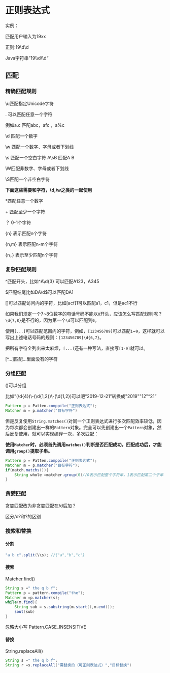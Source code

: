 # 正则表达式

实例：

匹配用户输入为19xx

正则:19\d\d

Java字符串”19\\\d\\\d“

## 匹配

### 精确匹配规则

\u匹配指定Unicode字符

. 可以匹配任意一个字符

例如a.c 匹配abc，afc ，a%c

\d 匹配一个数字

\w 匹配一个数字、字母或者下划线

\s 匹配一个空白字符 A\sB 匹配A B

\W匹配非数字、字母或者下划线

\S匹配一个非空白字符

**下面这些需要和字符，\d,\w之类的一起使用**

\*匹配任意一个数字

\+ 匹配至少一个字符

？ 0-1个字符

{n} 表示匹配n个字符

{n,m} 表示匹配n-m个字符

{n，} 表示至少匹配n个字符

### 复杂匹配规则

^匹配开头，比如^A\d{3} 可以匹配A123，A345

$匹配结尾比如DA\d$可以匹配DA1

[]可以匹配访问内的字符，比如[acf]1可以匹配a1，c1，但是ac1不行

如果我们规定一个7~8位数字的电话号码不能以`0`开头，应该怎么写匹配规则呢？`\d{7,8}`是不行的，因为第一个`\d`可以匹配到`0`。

使用`[...]`可以匹配范围内的字符，例如，`[123456789]`可以匹配`1`~`9`，这样就可以写出上述电话号码的规则：`[123456789]\d{6,7}`。

把所有字符全列出来太麻烦，`[...]`还有一种写法，直接写`[1-9]`就可以。

[^...]匹配...里面没有的字符

### 分组匹配

()可以分组

比如”(\d{4})\\-(\d{1,2})\\-(\d{1,2})可以吧“2019-12-21”转换成"2019""12"“21”

```java
Pattern p = Patten.comppile("正则表达式");
Matcher m = p.matcher("目标字符")
```

但是反复使用`String.matches()`对同一个正则表达式进行多次匹配效率较低，因为每次都会创建出一样的`Pattern`对象。完全可以先创建出一个`Pattern`对象，然后反复使用，就可以实现编译一次，多次匹配：

**使用`Matcher`时，必须首先调用`matches()`判断是否匹配成功，匹配成功后，才能调用`group()`提取子串。**

```java
Pattern p = Patten.comppile("正则表达式");
Matcher m = p.matcher("目标字符");
if(match.matchs()){
    String whole =matcher.group(0)//0表示匹配整个字符串，1表示匹配第二个子串
}
```

### 贪婪匹配

贪婪匹配改为非贪婪匹配在/d后加？

区分/d?和?的区别

### 搜索和替换

#### 分割

```java
"a b c".split(\\s); //{"a","b","c"}
```

#### 搜索

Matcher.find()

```java
String s =" the q b f";
Pattern p = pattern.compile("the");
Matcher m =p.matcher(s);
while(m.find){
    String sub = s.substring(m.start(),m.end());
    sout(sub)
}
```

忽略大小写 Pattern.CASE_INSENSITIVE

#### 替换

String.replaceAll()

```java
String s =" the q b f";
String r =s.replaceAll("需替换的（可正则表达式）","目标替换")
```

